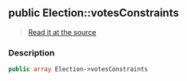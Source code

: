 ## public Election::votesConstraints

> [Read it at the source](https://github.com/julien-boudry/Condorcet/blob/master/src/Election.php#L22)

### Description    

```php
public array Election->votesConstraints 
```


    